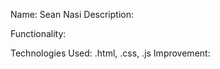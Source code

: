 Name:
    Sean Nasi
Description: 

Functionality: 

Technologies Used:
    .html, .css, .js
Improvement:
